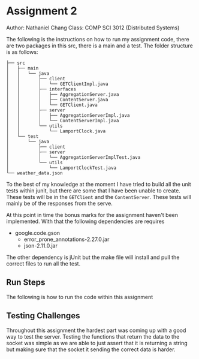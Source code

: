 # Assignment 2
Author: Nathaniel Chang
Class: COMP SCI 3012 (Distributed Systems)

The following is the instructions on how to run my assignment code, there are two packages in this src, there is a main and a test. The folder structure is as follows:

```text
├── src
│   ├── main
│   │   └── java
│   │       ├── client
│   │       │   └── GETClientImpl.java
│   │       ├── interfaces
│   │       │   ├── AggregationServer.java
│   │       │   ├── ContentServer.java
│   │       │   └── GETClient.java
│   │       ├── server
│   │       │   ├── AggregationServerImpl.java
│   │       │   └── ContentServerImpl.java
│   │       └── utils
│   │           └── LamportClock.java
│   └── test
│       └── java
│           ├── client
│           ├── server
│           │   └── AggregationServerImplTest.java
│           └── utils
│               └── LamportClockTest.java
└── weather_data.json
```

To the best of my knowledge at the moment I have tried to build all the unit tests within junit, but there are some that I have been unable to create. These tests will be in the `GETClient` and the `ContentServer`. These tests will mainly be of the responses from the serve.

At this point in time the bonus marks for the assignment haven't been implemented. With that the following dependencies are requires

- google.code.gson
  - error_prone_annotations-2.27.0.jar
  - json-2.11.0.jar

The other dependency is jUnit but the make file will install and pull the correct files to run all the test.

## Run Steps

The following is how to run the code within this assignment



## Testing Challenges

Throughout this assignment the hardest part was coming up with a good way to test the server. Testing the functions that return the data to the socket was simple as we are able to just assert that it is returning a string but making sure that the socket it sending the correct data is harder.

